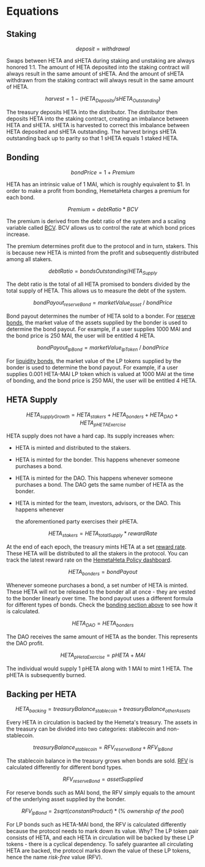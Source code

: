 # Equations

## Staking

$$
deposit = withdrawal
$$

Swaps between HETA and sHETA during staking and unstaking are always honored 1:1. The amount of HETA deposited into the staking contract will always result in the same amount of sHETA. And the amount of sHETA withdrawn from the staking contract will always result in the same amount of HETA.

$$
harvest = 1 - ( HETA_{Deposits} / sHETA_{Outstanding} )
$$

The treasury deposits HETA into the distributor. The distributor then deposits HETA into the staking contract, creating an imbalance between HETA and sHETA. sHETA is harvested to correct this imbalance between HETA deposited and sHETA outstanding. The harvest brings sHETA outstanding back up to parity so that 1 sHETA equals 1 staked HETA.

## Bonding

$$
bond Price = 1 + Premium
$$

HETA has an intrinsic value of 1 MAI, which is roughly equivalent to $1. In order to make a profit from bonding, HemetaHeta charges a premium for each bond.

$$
Premium = debt Ratio * BCV
$$

The premium is derived from the debt ratio of the system and a scaling variable called [BCV](https://docs.hemetaheta.finance/references/glossary#bcv). BCV allows us to control the rate at which bond prices increase.

The premium determines profit due to the protocol and in turn, stakers. This is because new HETA is minted from the profit and subsequently distributed among all stakers.

$$
debt Ratio = bondsOutstanding/HETA_{Supply}
$$

The debt ratio is the total of all HETA promised to bonders divided by the total supply of HETA. This allows us to measure the debt of the system.

$$
bondPayout_{reserveBond} = marketValue_{asset}\ /\ bondPrice
$$

Bond payout determines the number of HETA sold to a bonder. For [reserve bonds](https://docs.hemetaheta.finance/references/glossary#reserve-bonds), the market value of the assets supplied by the bonder is used to determine the bond payout. For example, if a user supplies 1000 MAI and the bond price is 250 MAI, the user will be entitled 4 HETA.

$$
bondPayout_{lpBond} = marketValue_{lpToken}\ /\ bondPrice
$$

For [liquidity bonds](https://docs.hemetaheta.finance/references/glossary#liquidity-bonds), the market value of the LP tokens supplied by the bonder is used to determine the bond payout. For example, if a user supplies 0.001 HETA-MAI LP token which is valued at 1000 MAI at the time of bonding, and the bond price is 250 MAI, the user will be entitled 4 HETA.

## HETA Supply

$$
HETA_{supplyGrowth} = HETA_{stakers} + HETA_{bonders} + HETA_{DAO} + HETA_{pHETAExercise}
$$

HETA supply does not have a hard cap. Its supply increases when:

* HETA is minted and distributed to the stakers.
* HETA is minted for the bonder. This happens whenever someone purchases a bond.
* HETA is minted for the DAO. This happens whenever someone purchases a bond. The DAO gets the same number of HETA as the bonder.
* HETA is minted for the team, investors, advisors, or the DAO. This happens whenever

  the aforementioned party exercises their pHETA.

$$
HETA_{stakers} = HETA_{totalSupply} * rewardRate
$$

At the end of each epoch, the treasury mints HETA at a set [reward rate](https://docs.hemetaheta.finance/references/glossary#reward-rate). These HETA will be distributed to all the stakers in the protocol. You can track the latest reward rate on the [HemetaHeta Policy dashboard](https://dune.xyz/shadow/HemetaHeta-Policy).

$$
HETA_{bonders} = bondPayout
$$

Whenever someone purchases a bond, a set number of HETA is minted. These HETA will not be released to the bonder all at once - they are vested to the bonder linearly over time. The bond payout uses a different formula for different types of bonds. Check the [bonding section above](equations.md#bonding) to see how it is calculated.

$$
HETA_{DAO} = HETA_{bonders}
$$

The DAO receives the same amount of HETA as the bonder. This represents the DAO profit.

$$
HETA_{pHetaExercise} = pHETA + MAI
$$

The individual would supply 1 pHETA along with 1 MAI to mint 1 HETA. The pHETA is subsequently burned.

## Backing per HETA

$$
HETA_{backing} = treasuryBalance_{stablecoin} + treasuryBalance_{otherAssets}
$$

Every HETA in circulation is backed by the Hemeta's treasury. The assets in the treasury can be divided into two categories: stablecoin and non-stablecoin.

$$
treasuryBalance_{stablecoin} = RFV_{reserveBond} + RFV_{lpBond}
$$

The stablecoin balance in the treasury grows when bonds are sold. [RFV](https://docs.hemetaheta.finance/references/glossary#rfv) is calculated differently for different bond types.

$$
RFV_{reserveBond} = assetSupplied
$$

For reserve bonds such as MAI bond, the RFV simply equals to the amount of the underlying asset supplied by the bonder.

$$
RFV_{lpBond} = 2sqrt(constantProduct) * (\%\ ownership\ of\ the\ pool)
$$

For LP bonds such as HETA-MAI bond, the RFV is calculated differently because the protocol needs to mark down its value. Why? The LP token pair consists of HETA, and each HETA in circulation will be backed by these LP tokens - there is a cyclical dependency. To safely guarantee all circulating HETA are backed, the protocol marks down the value of these LP tokens, hence the name _risk-free_ value \(RFV\).

